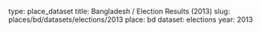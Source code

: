 type: place_dataset
title: Bangladesh / Election Results (2013)
slug: places/bd/datasets/elections/2013
place: bd
dataset: elections
year: 2013
